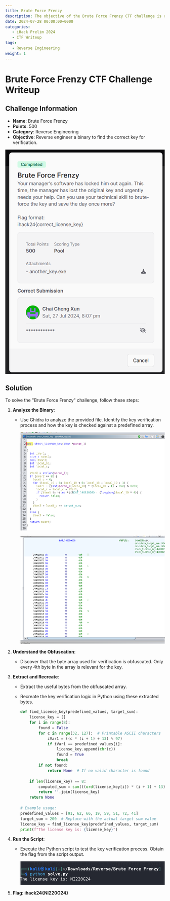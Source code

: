 ```yaml
---
title: Brute Force Frenzy
description: The objective of the Brute Force Frenzy CTF challenge is reverse engineer a binary to find the correct key for verification.
date: 2024-07-28 00:00:00+0000
categories:
   - iHack Prelim 2024
   - CTF Writeup
tags:
   - Reverse Engineering
weight: 1     
---
```

# Brute Force Frenzy CTF Challenge Writeup

## Challenge Information
- **Name**: Brute Force Frenzy
- **Points**: 500
- **Category**: Reverse Engineering
- **Objective**: Reverse engineer a binary to find the correct key for verification.

![Challenge](challenge.png)

## Solution
To solve the "Brute Force Frenzy" challenge, follow these steps:

1. **Analyze the Binary**:
   - Use Ghidra to analyze the provided file. Identify the key verification process and how the key is checked against a predefined array.


        ![Encryption](<ghidra encryption.png>) 


        ![Predefined Bytes](<predefined bytes.png>)

2. **Understand the Obfuscation**:
   - Discover that the byte array used for verification is obfuscated. Only every 4th byte in the array is relevant for the key.

3. **Extract and Recreate**:
   - Extract the useful bytes from the obfuscated array.
   - Recreate the key verification logic in Python using these extracted bytes.


        ```python
        def find_license_key(predefined_values, target_sum):
            license_key = []
            for i in range(8):
                found = False
                for c in range(32, 127):  # Printable ASCII characters
                    iVar1 = ((c * (i + 1) + 13) % 97)
                    if iVar1 == predefined_values[i]:
                        license_key.append(chr(c))
                        found = True
                        break
                if not found:
                    return None  # If no valid character is found

            if len(license_key) == 8:
                computed_sum = sum(((ord(license_key[i]) * (i + 1) + 13) % 97) for i in range(8))
                return ''.join(license_key)
            return None

        # Example usage:
        predefined_values = [91, 62, 66, 19, 59, 51, 72, 41]
        target_sum = 200  # Replace with the actual target sum value
        license_key = find_license_key(predefined_values, target_sum)
        print(f"The license key is: {license_key}")
        ```

4. **Run the Script**:
   - Execute the Python script to test the key verification process. Obtain the flag from the script output.



        ![Flag](flag.png)


5. **Flag**: **ihack24{NI220G24}**
